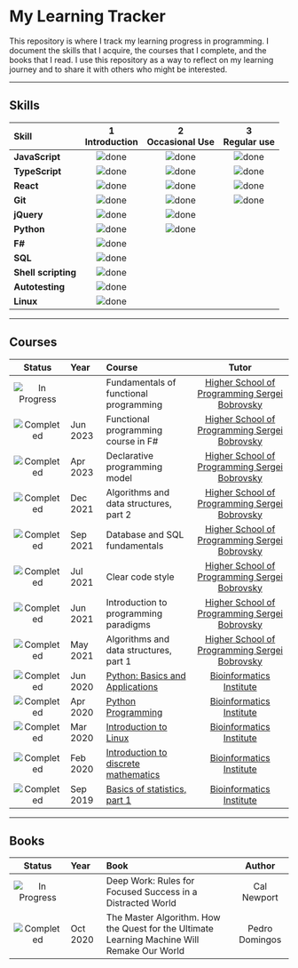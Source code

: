 # My Learning Tracker

This repository is where I track my learning progress in programming.
I document the skills that I acquire, the courses that I complete, and the books that I read.
I use this repository as a way to reflect on my learning journey and to share it with others who might be interested.

----

## Skills

[done]: https://user-images.githubusercontent.com/29199184/32275438-8385f5c0-bf0b-11e7-9406-42265f71e2bd.png "Done"

|               Skill              | 1<br>Introduction | 2<br>Occasional Use    | 3<br>Regular use |
|:-------------------------------- |:-----------------:|:----------------------:|:----------------:|
|**JavaScript**                    | ![done][done]     | ![done][done]          | ![done][done]    |
|**TypeScript**                    | ![done][done]     | ![done][done]          | ![done][done]    |
|**React**                         | ![done][done]     | ![done][done]          | ![done][done]    |
|**Git**                           | ![done][done]     | ![done][done]          | ![done][done]    |
|**jQuery**                        | ![done][done]     | ![done][done]          |                  |
|**Python**                        | ![done][done]     | ![done][done]          |                  |
|**F#**                            | ![done][done]     |                        |                  |
|**SQL**                           | ![done][done]     |                        |                  |
|**Shell scripting**               | ![done][done]     |                        |                  |
|**Autotesting**                   | ![done][done]     |                        |                  |
|**Linux**                         | ![done][done]     |                        |                  |

----

## Courses

[//]: # (Status images)

[Completed]: https://user-images.githubusercontent.com/29199184/32275438-8385f5c0-bf0b-11e7-9406-42265f71e2bd.png "Completed"
[In Progress]: https://user-images.githubusercontent.com/29199184/34462881-7305ddac-ee4d-11e7-9b57-589424820da4.png "In Progress"
[Soon]: https://user-images.githubusercontent.com/29199184/34462916-d5c37bd4-ee4d-11e7-9f4a-d57f2243281b.png "Soon"

|            Status           |   Year     | Course                                                          |                Tutor                        |
|:---------------------------:|:-----------|:----------------------------------------------------------------|:-------------------------------------------:|
| ![In Progress][In Progress] |            | Fundamentals of functional programming                          | [Higher School of Programming Sergei Bobrovsky] |
| ![Completed][Completed]     | Jun 2023   | Functional programming course in F#                             | [Higher School of Programming Sergei Bobrovsky] |
| ![Completed][Completed]     | Apr 2023   | Declarative programming model                                   | [Higher School of Programming Sergei Bobrovsky] |
| ![Completed][Completed]     | Dec 2021   | Algorithms and data structures, part 2                          | [Higher School of Programming Sergei Bobrovsky] |
| ![Completed][Completed]     | Sep 2021   | Database and SQL fundamentals                                   | [Higher School of Programming Sergei Bobrovsky] |
| ![Completed][Completed]     | Jul 2021   | Clear code style                                                | [Higher School of Programming Sergei Bobrovsky] |
| ![Completed][Completed]     | Jun 2021   | Introduction to programming paradigms                           | [Higher School of Programming Sergei Bobrovsky] |
| ![Completed][Completed]     | May 2021   | Algorithms and data structures, part 1                          | [Higher School of Programming Sergei Bobrovsky] |
| ![Completed][Completed]     | Jun 2020   | [Python: Basics and Applications]                               | [Bioinformatics Institute]                      |
| ![Completed][Completed]     | Apr 2020   | [Python Programming]                                            | [Bioinformatics Institute]                      |
| ![Completed][Completed]     | Mar 2020   | [Introduction to Linux]                                         | [Bioinformatics Institute]                      |
| ![Completed][Completed]     | Feb 2020   | [Introduction to discrete mathematics]                          | [Bioinformatics Institute]                      |
| ![Completed][Completed]     | Sep 2019   | [Basics of statistics, part 1]                                  | [Bioinformatics Institute]                      |

[//]: # (Reference links to courses)

[Python: Basics and Applications]: https://stepik.org/course/512/
[Python Programming]: https://stepik.org/course/67/
[Introduction to Linux]: https://stepik.org/course/73/
[Introduction to discrete mathematics]: https://stepik.org/course/902/
[Basics of statistics, part 1]: https://stepik.org/course/76/

[//]: # (Reference links to tutors)

[Bioinformatics Institute]: https://bioinf.me/
[Higher School of Programming Sergei Bobrovsky]: https://vk.com/lambda_brain

----

## Books

[Completed]: https://user-images.githubusercontent.com/29199184/32275438-8385f5c0-bf0b-11e7-9406-42265f71e2bd.png "Completed"
[In Progress]: https://user-images.githubusercontent.com/29199184/34462881-7305ddac-ee4d-11e7-9b57-589424820da4.png "In Progress"
[Soon]: https://user-images.githubusercontent.com/29199184/34462916-d5c37bd4-ee4d-11e7-9f4a-d57f2243281b.png "Soon"

|            Status           |   Year     | Book                                                            |                Author                       |
|:---------------------------:|:-----------|:----------------------------------------------------------------|:-------------------------------------------:|
| ![In Progress][In Progress] |            | Deep Work: Rules for Focused Success in a Distracted World      | Cal Newport                                 |
| ![Completed][Completed]     |  Oct 2020  | The Master Algorithm. How the Quest for the Ultimate Learning Machine Will Remake Our World  | Pedro Domingos |
